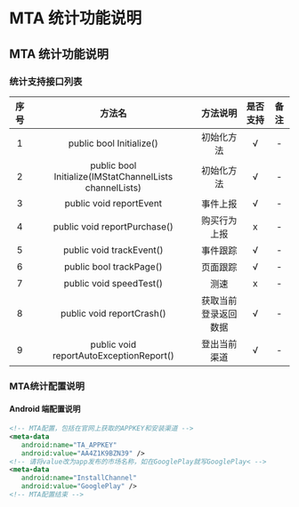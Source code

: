# MTA 统计功能说明

## MTA 统计功能说明

### 统计支持接口列表

| 序号 | 方法名 | 方法说明 | 是否支持 | 备注 |
| :--: | :--: |:-------: | :-----: | :--: |
| 1 | public bool Initialize() | 初始化方法 | √ | - |
| 2 | public bool Initialize(IMStatChannelLists channelLists)  | 初始化方法 | √ | - |
| 3 | public void reportEvent | 事件上报 | √ | - |
| 4 | public void reportPurchase() | 购买行为上报 | x | - |
| 5 | public void trackEvent() | 事件跟踪 | √ | - |
| 6 | public bool trackPage() | 页面跟踪 | √ | - |
| 7 | public void speedTest() | 测速 | x | - |
| 8 | public void reportCrash() | 获取当前登录返回数据 | √ | - | 
| 9 | public void reportAutoExceptionReport() | 登出当前渠道 | √ | - |


### MTA统计配置说明

 #### Android 端配置说明
 ``` xml
<!-- MTA配置，包括在官网上获取的APPKEY和安装渠道 -->
<meta-data
    android:name="TA_APPKEY"
    android:value="AA4Z1K9BZN39" /> 
<!-- 请将value改为app发布的市场名称，如在GooglePlay就写GooglePlay< -->
<meta-data
    android:name="InstallChannel"
    android:value="GooglePlay" />
<!-- MTA配置结束 -->
 ```